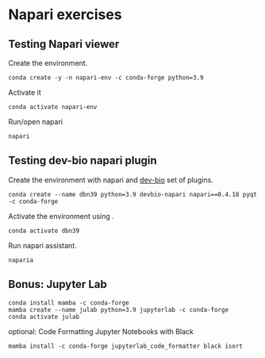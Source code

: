 # Napari exercises

## Testing Napari viewer

Create the environment.
```
conda create -y -n napari-env -c conda-forge python=3.9
```

Activate it
```
conda activate napari-env
```

Run/open napari
```
napari
```

## Testing dev-bio napari plugin
Create the environment with napari and [dev-bio](https://github.com/haesleinhuepf/devbio-napari) set of plugins.
```
conda create --name dbn39 python=3.9 devbio-napari napari==0.4.18 pyqt -c conda-forge
```

Activate the environment using .
```
conda activate dbn39
```

Run napari assistant.
```
naparia
```

## Bonus: Jupyter Lab
```
conda install mamba -c conda-forge
mamba create --name julab python=3.9 jupyterlab -c conda-forge
conda activate julab
```
optional: Code Formatting Jupyter Notebooks with Black
```
mamba install -c conda-forge jupyterlab_code_formatter black isort
```
